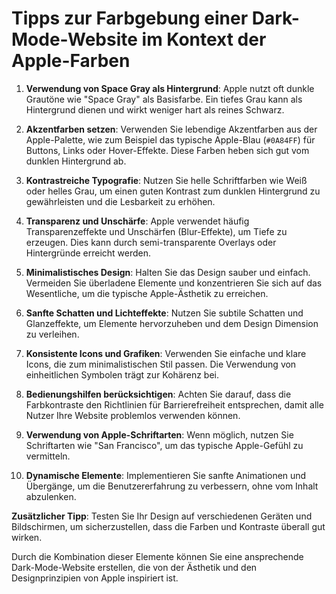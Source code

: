# Tipps zur Farbgebung einer Dark-Mode-Website im Kontext der Apple-Farben

1. **Verwendung von Space Gray als Hintergrund**: Apple nutzt oft dunkle Grautöne wie "Space Gray" als Basisfarbe. Ein tiefes Grau kann als Hintergrund dienen und wirkt weniger hart als reines Schwarz.

2. **Akzentfarben setzen**: Verwenden Sie lebendige Akzentfarben aus der Apple-Palette, wie zum Beispiel das typische Apple-Blau (`#0A84FF`) für Buttons, Links oder Hover-Effekte. Diese Farben heben sich gut vom dunklen Hintergrund ab.

3. **Kontrastreiche Typografie**: Nutzen Sie helle Schriftfarben wie Weiß oder helles Grau, um einen guten Kontrast zum dunklen Hintergrund zu gewährleisten und die Lesbarkeit zu erhöhen.

4. **Transparenz und Unschärfe**: Apple verwendet häufig Transparenzeffekte und Unschärfen (Blur-Effekte), um Tiefe zu erzeugen. Dies kann durch semi-transparente Overlays oder Hintergründe erreicht werden.

5. **Minimalistisches Design**: Halten Sie das Design sauber und einfach. Vermeiden Sie überladene Elemente und konzentrieren Sie sich auf das Wesentliche, um die typische Apple-Ästhetik zu erreichen.

6. **Sanfte Schatten und Lichteffekte**: Nutzen Sie subtile Schatten und Glanzeffekte, um Elemente hervorzuheben und dem Design Dimension zu verleihen.

7. **Konsistente Icons und Grafiken**: Verwenden Sie einfache und klare Icons, die zum minimalistischen Stil passen. Die Verwendung von einheitlichen Symbolen trägt zur Kohärenz bei.

8. **Bedienungshilfen berücksichtigen**: Achten Sie darauf, dass die Farbkontraste den Richtlinien für Barrierefreiheit entsprechen, damit alle Nutzer Ihre Website problemlos verwenden können.

9. **Verwendung von Apple-Schriftarten**: Wenn möglich, nutzen Sie Schriftarten wie "San Francisco", um das typische Apple-Gefühl zu vermitteln.

10. **Dynamische Elemente**: Implementieren Sie sanfte Animationen und Übergänge, um die Benutzererfahrung zu verbessern, ohne vom Inhalt abzulenken.

**Zusätzlicher Tipp**: Testen Sie Ihr Design auf verschiedenen Geräten und Bildschirmen, um sicherzustellen, dass die Farben und Kontraste überall gut wirken.

Durch die Kombination dieser Elemente können Sie eine ansprechende Dark-Mode-Website erstellen, die von der Ästhetik und den Designprinzipien von Apple inspiriert ist.
